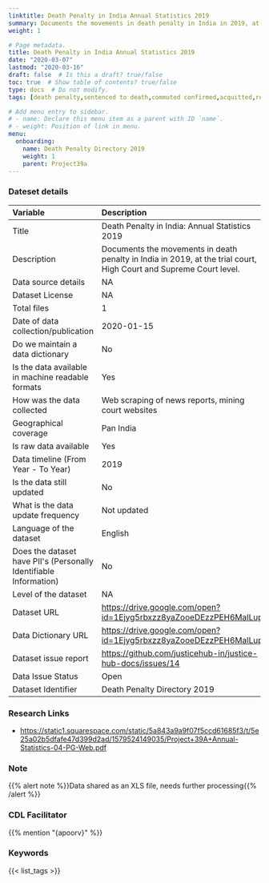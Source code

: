 ```yaml
---
linktitle: Death Penalty in India Annual Statistics 2019
summary: Documents the movements in death penalty in India in 2019, at the trial court, High Court and Supreme Court level.
weight: 1

# Page metadata.
title: Death Penalty in India Annual Statistics 2019
date: "2020-03-07"
lastmod: "2020-03-16"
draft: false  # Is this a draft? true/false
toc: true  # Show table of contents? true/false
type: docs  # Do not modify.
tags: [death penalty,sentenced to death,commuted confirmed,acquitted,remitted]

# Add menu entry to sidebar.
# - name: Declare this menu item as a parent with ID `name`.
# - weight: Position of link in menu.
menu:
  onboarding:
    name: Death Penalty Directory 2019
    weight: 1
    parent: Project39a
---
```

### Dateset details
|Variable                                                          |Description                                                                                                        |
|:-----------------------------------------------------------------|:------------------------------------------------------------------------------------------------------------------|
|Title                                                             |Death Penalty in India: Annual Statistics 2019                                                                     |
|Description                                                       |Documents the movements in death penalty in India in 2019, at the trial court, High Court and Supreme Court level. |
|Data source details                                               |NA                                                                                                                 |
|Dataset License                                                   |NA                                                                                                                 |
|Total files                                                       |1                                                                                                                  |
|Date of data collection/publication                               |2020-01-15                                                                                                         |
|Do we maintain a data dictionary                                  |No                                                                                                                 |
|Is the data available in machine readable formats                 |Yes                                                                                                                |
|How was the data collected                                        |Web scraping of news reports, mining court websites                                                                |
|Geographical coverage                                             |Pan India                                                                                                          |
|Is raw data available                                             |Yes                                                                                                                |
|Data timeline (From Year - To Year)                               |2019                                                                                                               |
|Is the data still updated                                         |No                                                                                                                 |
|What is the data update frequency                                 |Not updated                                                                                                        |
|Language of the dataset                                           |English                                                                                                            |
|Does the dataset have PII's (Personally Identifiable Information) |No                                                                                                                 |
|Level of the dataset                                              |NA                                                                                                                 |
|Dataset URL                                                       |https://drive.google.com/open?id=1Ejyg5rbxzz8yaZooeDEzzPEH6MalLup_                                                 |
|Data Dictionary URL                                               |https://drive.google.com/open?id=1Ejyg5rbxzz8yaZooeDEzzPEH6MalLup_                                                 |
|Dataset issue report                                              |https://github.com/justicehub-in/justice-hub-docs/issues/14                                                        |
|Data Issue Status                                                 |Open                                                                                                               |
|Dataset Identifier                                                |Death Penalty Directory 2019                                                                                       |
### Research Links
* https://static1.squarespace.com/static/5a843a9a9f07f5ccd61685f3/t/5e25a02b5dfafe47d399d2ad/1579524149035/Project+39A+Annual-Statistics-04-PG-Web.pdf
### Note
{{% alert note %}}Data shared as an XLS file, needs further processing{{% /alert %}}
### CDL Facilitator
{{% mention "{apoorv}" %}}
### Keywords
{{< list_tags >}}
